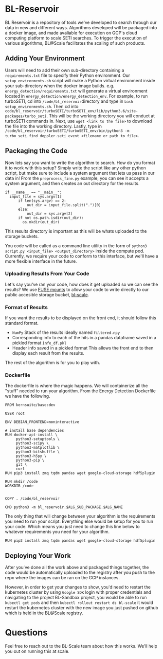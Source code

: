 # BL-Reservoir
BL Reservoir is a repository of tools we've developed to search through our data in new and different ways. Algorithms developed will be packaged into a docker image, and made avaliable for execution on GCP's cloud computing platform to scale SETI searches. To trigger the execution of various algorithms, BL@Scale facilitates the scaling of such products.

## Adding Your Environment

Users will need to add their own sub-directory containing a `requirements.txt` file to specify their Python environment. Our `setup_environments.sh` script will make a Python virtual environment inside your sub-directory when the docker image builds. e.g. `energy_detection/requirements.txt` will generate a virtual environment located in `energy_detection/energy_detection_env`. For example, to run turboSETI, cd into `/code/bl_reservoir`directory and type in `bash setup_environments.sh`. Then cd into `code/bl_reservoir/turboSETI/turboSETI_env/lib/python3.6/site-packages/turbo_seti`. This will be the working directory you will conduct at turboSETI commands in. Next, use `wget <link to the file>` to download the file into the working directory. Lastly, type in `/code/bl_reservoir/turboSETI/turboSETI_env/bin/python3 -m turbo_seti.find_doppler.seti_event <filename or path to file>`.

## Packaging the Code

Now lets say you want to write the algorithm to search. How do you format it to work with this setup? Simply write the script like any other python script, but make sure to include a system argument that lets us pass in our data in! From the `preprocess_fine.py` example, you can see it accepts a system argument, and then creates an out directory for the results. 

```
if __name__ == "__main__":
  input_file = sys.argv[1]
      if len(sys.argv) == 2:
          out_dir = input_file.split(".")[0]
      else:
          out_dir = sys.argv[2]
      if not os.path.isdir(out_dir):
        os.mkdir(out_dir)
```

This results directory is important as this will be whats uploaded to the storage buckets. 

You code will be called as a command line utility in the form of `python3 script.py <input_file> <output_directory>` inside the compute pod. Currently, we require your code to conform to this interface, but we'll have a more flexible interface in the future.

### Uploading Results From Your Code
Let's say you've ran your code, how does it get uploaded so we can see the results? We use [FUSE mounts](https://cloud.google.com/storage/docs/gcs-fuse) to allow your code to write directly to our public accesible storage bucket, [bl-scale](https://console.cloud.google.com/storage/browser/bl-scale).

### Format of Results 
If you want the results to be displayed on the front end, it should follow this standard format.
- `NumPy` Stack of the results ideally named `filtered.npy`
- Corresponding info to each of the hits in a pandas dataframe saved in a pickled format `info_df.pkl`
- Header info saved in a pickled format
This allows the front end to then display each result from the results. 

The rest of the algorithm is for you to play with. 

### Dockerfile
The dockerfile is where the magic happens. We will containerize all the "stuff" needed to run your algorithm. From the Energy Detection Dockerfile we have the following.

```
FROM kernsuite/base:dev

USER root

ENV DEBIAN_FRONTEND=noninteractive

# install base dependencies
RUN docker-apt-install \
     python3-setuptools \
     python3-scipy \
     python3-matplotlib \
     python3-bitshuffle \
     python3-h5py \
     python3-pip \
     git \
     curl
RUN pip3 install zmq tqdm pandas wget google-cloud-storage hdf5plugin

RUN mkdir /code
WORKDIR /code


COPY . /code/bl_reservoir

CMD python3 -m bl_reservoir.$ALG_SUB_PACKAGE.$ALG_NAME
```

The only thing that will change between your algorithm is the requirements you need to run your script. Everything else would be setup for you to run your code. Which means
you just need to change this line below to whatever requirements you need for your algorithm. 
```
RUN pip3 install zmq tqdm pandas wget google-cloud-storage hdf5plugin
```

## Deploying Your Work

After you've done all the work above and packaged things together, the code would be automatically uploaded to the registry after you push to the repo where the images can be ran on the GCP instances. 

However, in order to get your changes to show, you'd need to restart the kubernetes cluster by using `Google SDK` login with proper credentials and navigating to the project BL-Sandbox project, you would be able to run `kubectl get pods` and then `kubectl rollout restart ds bl-scale` it would restart the kubernetes cluster with the new image you just pushed on github which is held in the BL@Scale registry. 

# Questions

Feel free to reach out to the BL-Scale team about how this works. We'll help you out on running this at scale. 

